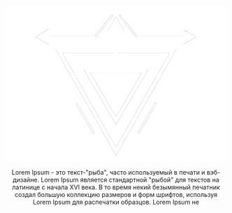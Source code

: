 <picture>
  <source media="(prefers-color-scheme: dark)" srcset="Git assets/Logo.png">
  <source media="(prefers-color-scheme: light)" srcset="Git assets/Logo-light.png">
  <img src="Git assets/Logo.png">
</picture>

<p align="center">Lorem Ipsum - это текст-"рыба", часто используемый в печати и вэб-дизайне. Lorem Ipsum является стандартной "рыбой" для текстов на латинице с начала XVI века. В то время некий безымянный печатник создал большую коллекцию размеров и форм шрифтов, используя Lorem Ipsum для распечатки образцов. Lorem Ipsum не</p>
